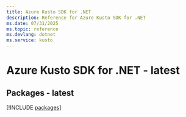 ```yaml
---
title: Azure Kusto SDK for .NET
description: Reference for Azure Kusto SDK for .NET
ms.date: 07/31/2025
ms.topic: reference
ms.devlang: dotnet
ms.service: kusto
---
```

# Azure Kusto SDK for .NET - latest
## Packages - latest
[!INCLUDE [packages](kusto-index.md)]